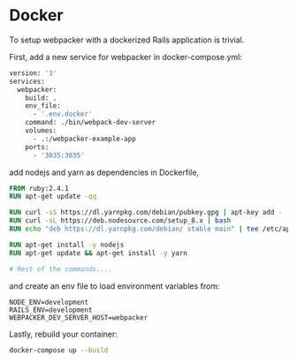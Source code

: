# Docker

To setup webpacker with a dockerized Rails application is trivial.

First, add a new service for webpacker in docker-compose.yml:

```Dockerfile
version: '3'
services:
  webpacker:
    build: .
    env_file:
      - '.env.docker'
    command: ./bin/webpack-dev-server
    volumes:
      - .:/webpacker-example-app
    ports:
      - '3035:3035'
```

add nodejs and yarn as dependencies in Dockerfile,

```dockerfile
FROM ruby:2.4.1
RUN apt-get update -qq

RUN curl -sS https://dl.yarnpkg.com/debian/pubkey.gpg | apt-key add -
RUN curl -sL https://deb.nodesource.com/setup_8.x | bash
RUN echo "deb https://dl.yarnpkg.com/debian/ stable main" | tee /etc/apt/sources.list.d/yarn.list

RUN apt-get install -y nodejs
RUN apt-get update && apt-get install -y yarn

# Rest of the commands....
```

and create an env file to load environment variables from:

```env
NODE_ENV=development
RAILS_ENV=development
WEBPACKER_DEV_SERVER_HOST=webpacker
```

Lastly, rebuild your container:

```bash
docker-compose up --build
```
